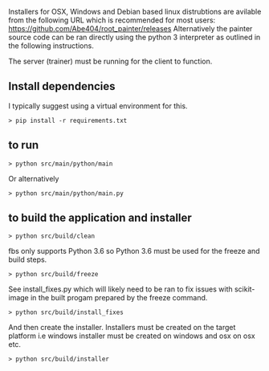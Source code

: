 
Installers for OSX, Windows and Debian based linux distrubtions are avilable from the following URL which is recommended for most users:
https://github.com/Abe404/root_painter/releases
Alternatively the painter source code can be ran directly using the python 3 interpreter as outlined in the following instructions.

The server (trainer) must be running for the client to function.

## Install dependencies 
I typically suggest using a virtual environment for this.

    > pip install -r requirements.txt

## to run
    > python src/main/python/main

Or alternatively 

    > python src/main/python/main.py

## to build the application and installer

    > python src/build/clean

fbs only supports Python 3.6 so Python 3.6 must be used for the freeze and build steps.

    > python src/build/freeze

See install_fixes.py which will likely need to be ran to fix issues with scikit-image in the built progam prepared by the freeze command.

    > python src/build/install_fixes

And then create the installer. Installers must be created on the target platform i.e windows installer must be created on windows and osx on osx etc.

    > python src/build/installer
